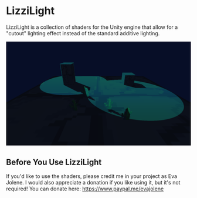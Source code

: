 # LizziLight

LizziLight is a collection of shaders for the Unity engine that allow for a "cutout" lighting effect instead of the standard additive lighting.

![Example image showing what LizziLight looks like.](https://github.com/evajolene/lizzi-light/blob/master/GitHubImages/Screenshot.png)

## Before You Use LizziLight

If you'd like to use the shaders, please credit me in your project as Eva Jolene. I would also appreciate a donation if you like using it, but it's not required! You can donate here: https://www.paypal.me/evajolene
